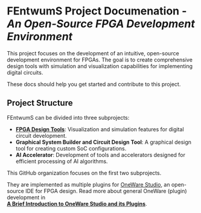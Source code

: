 # FEntwumS Project Documenation - _An Open-Source FPGA Development Environment_

This project focuses on the development of an intuitive, open-source development environment for FPGAs. The goal is to create comprehensive design tools with simulation and visualization capabilities for implementing digital circuits. 

These docs should help you get started and contribute to this project.

## Project Structure

FEntwumS can be divided into three subprojects:

- [**FPGA Design Tools**](/design_tools.md): Visualization and simulation features for digital circuit development.
- **Graphical System Builder and Circuit Design Tool**: A graphical design tool for creating custom SoC configurations.
- **AI Accelerator**: Development of tools and accelerators designed for efficient processing of AI algorithms.

This GitHub organization focuses on the first two subprojects.

They are implemented as multiple plugins for [OneWare Studio](https://github.com/one-ware/OneWare), an open-source IDE for FPGA design. Read more about general OneWare (plugin) development in  
[**A Brief Introduction to OneWare Studio and its Plugins**](/oneware.md).
